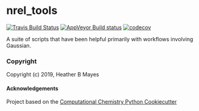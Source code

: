 nrel_tools
==============================
[//]: # (Badges)
[![Travis Build Status](https://travis-ci.org/REPLACE_WITH_OWNER_ACCOUNT/nrel_tools.png)](https://travis-ci.org/REPLACE_WITH_OWNER_ACCOUNT/nrel_tools)
[![AppVeyor Build status](https://ci.appveyor.com/api/projects/status/REPLACE_WITH_APPVEYOR_LINK/branch/master?svg=true)](https://ci.appveyor.com/project/REPLACE_WITH_OWNER_ACCOUNT/nrel_tools/branch/master)
[![codecov](https://codecov.io/gh/REPLACE_WITH_OWNER_ACCOUNT/nrel_tools/branch/master/graph/badge.svg)](https://codecov.io/gh/REPLACE_WITH_OWNER_ACCOUNT/nrel_tools/branch/master)

A suite of scripts that have been helpful primarily with workflows involving Gaussian.

### Copyright

Copyright (c) 2019, Heather B Mayes


#### Acknowledgements
 
Project based on the 
[Computational Chemistry Python Cookiecutter](https://github.com/choderalab/cookiecutter-python-comp-chem)
